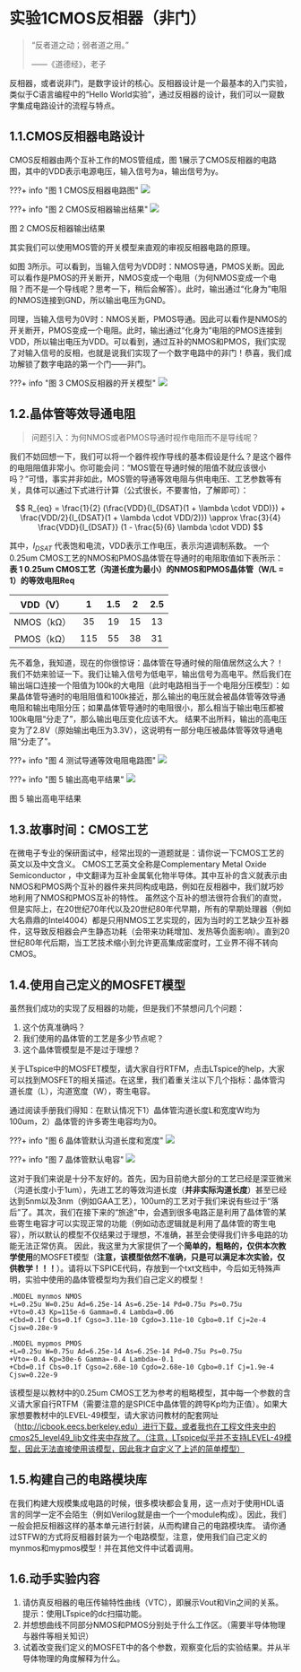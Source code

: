 # 实验1CMOS反相器（非门）

> “反者道之动；弱者道之用。”
>
> ——《道德经》，老子

反相器，或者说非门，是数字设计的核心。反相器设计是一个最基本的入门实验，类似于C语言编程中的“Hello World实验”，通过反相器的设计，我们可以一窥数字集成电路设计的流程与特点。
## 1.1.CMOS反相器电路设计
CMOS反相器由两个互补工作的MOS管组成，图 1展示了CMOS反相器的电路图，其中的VDD表示电源电压，输入信号为a，输出信号为y。

???+ info "图 1 CMOS反相器电路图"
    ![](./图片/图片1.png)


???+ info "图 2 CMOS反相器输出结果"
    ![](./图片/图片2.png)

图 2 CMOS反相器输出结果

其实我们可以使用MOS管的开关模型来直观的审视反相器电路的原理。

如图 3所示。可以看到，当输入信号为VDD时：NMOS导通，PMOS关断。因此可以看作是PMOS的开关断开，NMOS变成一个电阻（为何NMOS变成一个电阻？而不是一个导线呢？思考一下，稍后会解答）。此时，输出通过“化身为”电阻的NMOS连接到GND，所以输出电压为GND。

同理，当输入信号为0V时：NMOS关断，PMOS导通。因此可以看作是NMOS的开关断开，PMOS变成一个电阻。此时，输出通过“化身为”电阻的PMOS连接到VDD，所以输出电压为VDD。可以看到，通过互补的NMOS和PMOS，我们实现了对输入信号的反相，也就是说我们实现了一个数字电路中的非门！恭喜，我们成功解锁了数字电路的第一个门——非门。

???+ info "图 3 CMOS反相器的开关模型"
    ![](./图片/图片3.png)



## 1.2.晶体管等效导通电阻
> 问题引入：为何NMOS或者PMOS导通时视作电阻而不是导线呢？

我们不妨回想一下，我们可以将一个器件视作导线的基本假设是什么？是这个器件的电阻阻值非常小。你可能会问：“MOS管在导通时候的阻值不就应该很小吗？”可惜，事实并非如此，MOS管的导通等效电阻与供电电压、工艺参数等有关，具体可以通过下式进行计算（公式很长，不要害怕，了解即可）：

$$
R_{eq} = \frac{1}{2} (\frac{VDD}{I_{DSAT}(1 + \lambda \cdot VDD)}) + \frac{VDD/2}{I_{DSAT}(1 + \lambda \cdot VDD/2)}) \approx \frac{3}{4} \frac{VDD}{I_{DSAT}} (1 - \frac{5}{6} \lambda  \cdot VDD)
$$

其中，$I_{DSAT}$ 代表饱和电流，VDD表示工作电压，表示沟道调制系数。
一个0.25um CMOS工艺的NMOS和PMOS晶体管在导通时的电阻取值如下表所示：
**表 1 0.25um CMOS工艺（沟道长度为最小）的NMOS和PMOS晶体管（W/L = 1）的等效电阻Req**

| VDD（V） | 1 | 1.5	| 2	|2.5 |
|:---------:|:---:|:--:|:--:|:--:|
| NMOS（kΩ）| 35  | 19 | 15 | 13 |
| PMOS（kΩ）| 115 | 55 | 38 | 31 |

先不着急，我知道，现在的你很惊讶：晶体管在导通时候的阻值居然这么大？！
我们不妨来验证一下。我们让输入信号为低电平，输出信号为高电平。然后我们在输出端口连接一个阻值为100k的大电阻（此时电路相当于一个电阻分压模型）：如果晶体管导通时的电阻阻值和100k接近，那么输出的电压就会被晶体管等效导通电阻和输出电阻分压；如果晶体管导通时的电阻很小，那么相当于输出电压都被100k电阻“分走了”，那么输出电压变化应该不大。
结果不出所料，输出的高电压变为了2.8V（原始输出电压为3.3V），这说明有一部分电压被晶体管等效导通电阻“分走了”。

???+ info "图 4 测试导通等效电阻电路图"
    ![](./图片/图片4.png)

???+ info "图 5 输出高电平结果"
    ![](./图片/图片5.png)

图 5 输出高电平结果

## 1.3.故事时间：CMOS工艺
在微电子专业的保研面试中，经常出现的一道题就是：请你说一下CMOS工艺的英文以及中文含义。
CMOS工艺英文全称是Complementary Metal Oxide Semiconductor ，中文翻译为互补金属氧化物半导体。其中互补的含义就表示由NMOS和PMOS两个互补的器件来共同构成电路，例如在反相器中，我们就巧妙地利用了NMOS和PMOS互补的特性。
虽然这个互补的想法很符合我们的直觉，但是实际上，在20世纪70年代以及20世纪80年代早期，所有的早期处理器（例如大名鼎鼎的Intel4004）都是只用NMOS工艺实现的，因为当时的工艺缺少互补器件，这导致反相器会产生静态功耗（会带来功耗增加、发热等负面影响）。直到20世纪80年代后期，当工艺技术缩小到允许更高集成密度时，工业界不得不转向CMOS。
## 1.4.使用自己定义的MOSFET模型
虽然我们成功的实现了反相器的功能，但是我们不禁想问几个问题：

1. 这个仿真准确吗？
2. 我们使用的晶体管的工艺是多少节点呢？
3. 这个晶体管模型是不是过于理想？

关于LTspice中的MOSFET模型，请大家自行RTFM，点击LTspice的help，大家可以找到MOSFET的相关描述。在这里，我们着重关注以下几个指标：晶体管沟道长度（L），沟道宽度（W），寄生电容。

通过阅读手册我们得知：在默认情况下1）晶体管沟道长度L和宽度W均为100um，2）晶体管的许多寄生电容均为0。

???+ info "图 6 晶体管默认沟道长度和宽度"
    ![](./图片/图片6.png)

???+ info "图 7 晶体管默认电容"
    ![](./图片/图片7.png)


这对于我们来说是十分不友好的。首先，因为目前绝大部分的工艺已经是深亚微米（沟道长度小于1um），先进工艺的等效沟道长度（**并非实际沟道长度**）甚至已经达到5nm以及3nm（例如GAA工艺），100um的工艺对于我们来说有些过于“落后”了。其次，我们在接下来的“旅途”中，会遇到很多电路正是利用了晶体管的某些寄生电容才可以实现正常的功能（例如动态逻辑就是利用了晶体管的寄生电容），所以默认的模型不仅结果过于理想，不准确，甚至会使得我们许多电路的功能无法正常仿真。
因此，我这里为大家提供了一个**简单的，粗略的，仅供本次教学使用**的MOSFET模型（**注意，该模型依然不准确，只是可以满足本次实验，仅供教学！！！**）。请将以下SPICE代码，存放到一个txt文档中，今后如无特殊声明，实验中使用的晶体管模型均为我们自己定义的模型！

```
.MODEL mynmos NMOS
+L=0.25u W=0.25u Ad=6.25e-14 As=6.25e-14 Pd=0.75u Ps=0.75u
+Vto=0.43 Kp=115e-6 Gamma=0.4 Lambda=0.06
+Cbd=0.1f Cbs=0.1f Cgso=3.11e-10 Cgdo=3.11e-10 Cgbo=0.1f Cj=2e-4 Cjsw=0.28e-9

.MODEL mypmos PMOS
+L=0.25u W=0.75u Ad=6.25e-14 As=6.25e-14 Pd=0.75u Ps=0.75u
+Vto=-0.4 Kp=30e-6 Gamma=-0.4 Lambda=-0.1
+Cbd=0.1f Cbs=0.1f Cgso=2.68e-10 Cgdo=2.68e-10 Cgbo=0.1f Cj=1.9e-4 Cjsw=0.22e-9
```

该模型是以教材中的0.25um CMOS工艺为参考的粗略模型，其中每一个参数的含义请大家自行RTFM（需要注意的是SPICE中晶体管的跨导Kp均为正值）。如果大家想要教材中的LEVEL-49模型，请大家访问教材的配套网址（http://icbook.eecs.berkeley.edu）进行下载，或者我也在工程文件夹中的cmos25_level49_lib文件夹中存放了。（注意，LTspice似乎并不支持LEVEL-49模型，因此无法直接使用该模型，因此我才自定义了上述的简单模型）
## 1.5.构建自己的电路模块库
在我们构建大规模集成电路的时候，很多模块都会复用，这一点对于使用HDL语言的同学一定不会陌生（例如Verilog就是由一个一个module构成）。因此，我们一般会把反相器这样的基本单元进行封装，从而构建自己的电路模块库。
请你通过STFW的方式将反相器封装为一个电路模型，注意，使用我们自己定义的mynmos和mypmos模型！并在其他文件中试着调用。
## 1.6.动手实验内容
1. 请仿真反相器的电压传输特性曲线（VTC），即展示Vout和Vin之间的关系。
提示：使用LTspice的dc扫描功能。
2. 并想想曲线不同部分NMOS和PMOS分别处于什么工作区。（需要半导体物理与器件等相关知识）
3. 试着改变我们定义的MOSFET中的各个参数，观察变化后的实验结果。并从半导体物理的角度解释为什么。